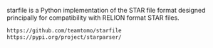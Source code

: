 starfile is a Python implementation of the STAR file format designed principally for compatibility with RELION format STAR files.

```sh
https://github.com/teamtomo/starfile
https://pypi.org/project/starparser/
```
